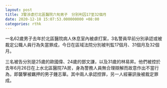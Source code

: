 ```yaml
---
layout: post
title: 3警涉虐打北區醫院六旬男子　分別判囚17至32個月
date: 2020-12-18 15:07:53.000000000 +08:00
categories: rthk
---
```


一名62歲男子去年於北區醫院病人休息室內被虐打案，3名警員早前分別承認或被裁定公職人員行為失當罪成，今日在區域法院分別被判監17個月、31個月及32個月。

三名被告分別是25歲的歐國偉、24歲的鄧文謙，以及31歲的林易昇。他們被控於去年6月26日在上水北區醫院7A房，身為警務人員無合理辯解而故意作出不當行為，即襲擊被羈押的男子鍾志華。其中兩人承認控罪，另一人經審訊後被裁定罪成。
